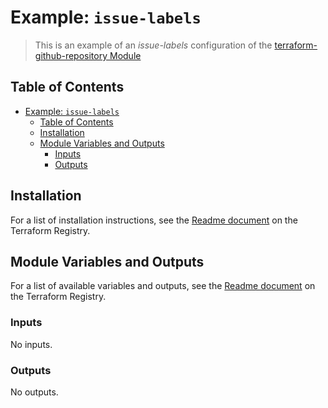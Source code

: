 # Example: `issue-labels`

> This is an example of an _issue-labels_ configuration of the [terraform-github-repository Module](https://registry.terraform.io/modules/ksatirli/repository/github)

## Table of Contents

<!-- TOC -->
* [Example: `issue-labels`](#example-issue-labels)
  * [Table of Contents](#table-of-contents)
  * [Installation](#installation)
  * [Module Variables and Outputs](#module-variables-and-outputs)
    * [Inputs](#inputs)
    * [Outputs](#outputs)
<!-- TOC -->

## Installation

For a list of installation instructions, see the [Readme document](https://registry.terraform.io/modules/ksatirli/repository/github) on the Terraform Registry.

## Module Variables and Outputs

For a list of available variables and outputs, see the [Readme document](https://registry.terraform.io/modules/ksatirli/repository/github) on the Terraform Registry.

<!-- BEGIN_TF_DOCS -->
### Inputs

No inputs.

### Outputs

No outputs.
<!-- END_TF_DOCS -->
